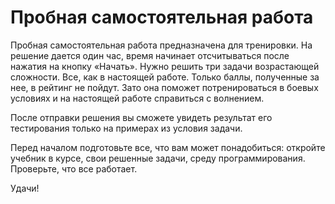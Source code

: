 # Пробная самостоятельная работа

Пробная самостоятельная работа предназначена для тренировки. На решение дается один час, время начинает отсчитываться после нажатия на кнопку «Начать». Нужно решить три задачи возрастающей сложности. Все, как в настоящей работе. Только баллы, полученные за нее, в рейтинг не пойдут. Зато она поможет потренироваться в боевых условиях и на настоящей работе справиться с волнением.

После отправки решения вы сможете увидеть результат его тестирования только на примерах из условия задачи.

Перед началом подготовьте все, что вам может понадобиться: откройте учебник в курсе, свои решенные задачи, среду программирования. Проверьте, что все работает.

Удачи!
